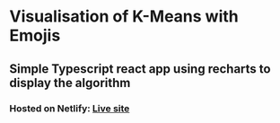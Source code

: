 # Visualisation of K-Means with Emojis

## Simple Typescript react app using recharts to display the algorithm

### Hosted on Netlify: [Live site](https://admiring-bardeen-eaf874.netlify.com)
